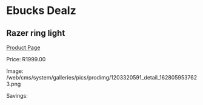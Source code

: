
# Ebucks Dealz
## Razer ring light
[Product Page](https://www.ebucks.com/web/shop/productSelected.do?prodId=1203320591&catId=365757697)

Price: R1999.00

Image: /web/cms/system/galleries/pics/prodimg/1203320591_detail_1628059537623.png

Savings: 


	
